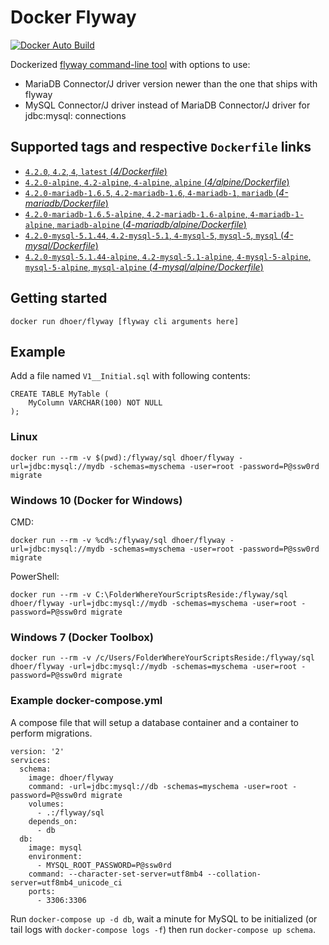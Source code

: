 # Docker Flyway

[![Docker Auto Build](https://img.shields.io/docker/automated/dhoer/flyway.svg?style=flat-square)][docker]

[docker]: https://hub.docker.com/r/dhoer/flyway/

Dockerized [flyway command-line tool](https://flywaydb.org/getstarted/firststeps/commandline) with options to use:
- MariaDB Connector/J driver version newer than the one that ships with flyway
- MySQL Connector/J driver instead of MariaDB Connector/J driver for jdbc:mysql: connections

## Supported tags and respective `Dockerfile` links

-	[`4.2.0`, `4.2`, `4`, `latest` (*4/Dockerfile*)](https://github.com/dhoer/docker-flyway/blob/master/4/Dockerfile)
-	[`4.2.0-alpine`, `4.2-alpine`, `4-alpine`, `alpine` (*4/alpine/Dockerfile*)](https://github.com/dhoer/docker-flyway/blob/master/4/alpine/Dockerfile)
-	[`4.2.0-mariadb-1.6.5`, `4.2-mariadb-1.6`, `4-mariadb-1`, `mariadb` (*4-mariadb/Dockerfile*)](https://github.com/dhoer/docker-flyway/blob/master/4-mariadb/Dockerfile)
-	[`4.2.0-mariadb-1.6.5-alpine`, `4.2-mariadb-1.6-alpine`, `4-mariadb-1-alpine`, `mariadb-alpine` (*4-mariadb/alpine/Dockerfile*)](https://github.com/dhoer/docker-flyway/blob/master/4-mariadb/alpine/Dockerfile)
-	[`4.2.0-mysql-5.1.44`, `4.2-mysql-5.1`, `4-mysql-5`, `mysql-5`, `mysql` (*4-mysql/Dockerfile*)](https://github.com/dhoer/docker-flyway/blob/master/4-mysql/Dockerfile)
-	[`4.2.0-mysql-5.1.44-alpine`, `4.2-mysql-5.1-alpine`, `4-mysql-5-alpine`, `mysql-5-alpine`, `mysql-alpine` (*4-mysql/alpine/Dockerfile*)](https://github.com/dhoer/docker-flyway/blob/master/4-mysql/alpine/Dockerfile)

## Getting started

`docker run dhoer/flyway [flyway cli arguments here]`

## Example

Add a file named `V1__Initial.sql` with following contents:

```
CREATE TABLE MyTable (
    MyColumn VARCHAR(100) NOT NULL
);

```
                                                             
### Linux
`docker run --rm -v $(pwd):/flyway/sql dhoer/flyway -url=jdbc:mysql://mydb -schemas=myschema -user=root -password=P@ssw0rd migrate`

### Windows 10 (Docker for Windows)
CMD:

`docker run --rm -v %cd%:/flyway/sql dhoer/flyway -url=jdbc:mysql://mydb -schemas=myschema -user=root -password=P@ssw0rd migrate`

PowerShell:

`docker run --rm -v C:\FolderWhereYourScriptsReside:/flyway/sql dhoer/flyway -url=jdbc:mysql://mydb -schemas=myschema -user=root -password=P@ssw0rd migrate`

### Windows 7 (Docker Toolbox)

`docker run --rm -v /c/Users/FolderWhereYourScriptsReside:/flyway/sql dhoer/flyway -url=jdbc:mysql://mydb -schemas=myschema -user=root -password=P@ssw0rd migrate`

### Example docker-compose.yml

A compose file that will setup a database container and a container to perform migrations.

```
version: '2'
services:
  schema:
    image: dhoer/flyway
    command: -url=jdbc:mysql://db -schemas=myschema -user=root -password=P@ssw0rd migrate
    volumes:
      - .:/flyway/sql
    depends_on:
      - db
  db:
    image: mysql
    environment:
      - MYSQL_ROOT_PASSWORD=P@ssw0rd
    command: --character-set-server=utf8mb4 --collation-server=utf8mb4_unicode_ci
    ports:
      - 3306:3306
```

Run `docker-compose up -d db`, wait a minute for MySQL to be initialized (or tail logs with `docker-compose logs -f`) then run `docker-compose up schema`.
